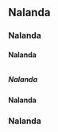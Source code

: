 # 
## Nalanda
### Nalanda
#### Nalanda
##### 
###### 
##### Nalanda
#### Nalanda
### Nalanda
## 
# 
##
###
####
#####
######
#####
####
###
##
#
##
###
####
#####
######
